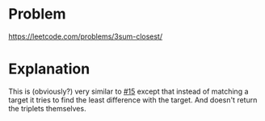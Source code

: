 # Problem

https://leetcode.com/problems/3sum-closest/

# Explanation

This is (obviously?) very similar to [#15](../15_3sum) except that instead of matching a target it tries to find the least difference with the target. And doesn't return the triplets themselves.

